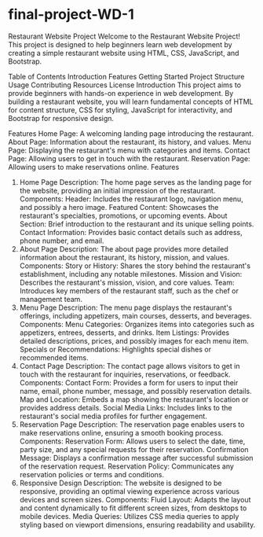 # final-project-WD-1
Restaurant Website Project
Welcome to the Restaurant Website Project! This project is designed to help beginners learn web development by creating a simple restaurant website using HTML, CSS, JavaScript, and Bootstrap.

Table of Contents
Introduction
Features
Getting Started
Project Structure
Usage
Contributing
Resources
License
Introduction
This project aims to provide beginners with hands-on experience in web development. By building a restaurant website, you will learn fundamental concepts of HTML for content structure, CSS for styling, JavaScript for interactivity, and Bootstrap for responsive design.

Features
Home Page: A welcoming landing page introducing the restaurant.
About Page: Information about the restaurant, its history, and values.
Menu Page: Displaying the restaurant's menu with categories and items.
Contact Page: Allowing users to get in touch with the restaurant.
Reservation Page: Allowing users to make reservations online.
Features
1. Home Page
Description: The home page serves as the landing page for the website, providing an initial impression of the restaurant.
Components:
Header: Includes the restaurant logo, navigation menu, and possibly a hero image.
Featured Content: Showcases the restaurant's specialties, promotions, or upcoming events.
About Section: Brief introduction to the restaurant and its unique selling points.
Contact Information: Provides basic contact details such as address, phone number, and email.
2. About Page
Description: The about page provides more detailed information about the restaurant, its history, mission, and values.
Components:
Story or History: Shares the story behind the restaurant's establishment, including any notable milestones.
Mission and Vision: Describes the restaurant's mission, vision, and core values.
Team: Introduces key members of the restaurant staff, such as the chef or management team.
3. Menu Page
Description: The menu page displays the restaurant's offerings, including appetizers, main courses, desserts, and beverages.
Components:
Menu Categories: Organizes items into categories such as appetizers, entrees, desserts, and drinks.
Item Listings: Provides detailed descriptions, prices, and possibly images for each menu item.
Specials or Recommendations: Highlights special dishes or recommended items.
4. Contact Page
Description: The contact page allows visitors to get in touch with the restaurant for inquiries, reservations, or feedback.
Components:
Contact Form: Provides a form for users to input their name, email, phone number, message, and possibly reservation details.
Map and Location: Embeds a map showing the restaurant's location or provides address details.
Social Media Links: Includes links to the restaurant's social media profiles for further engagement.
5. Reservation Page
Description: The reservation page enables users to make reservations online, ensuring a smooth booking process.
Components:
Reservation Form: Allows users to select the date, time, party size, and any special requests for their reservation.
Confirmation Message: Displays a confirmation message after successful submission of the reservation request.
Reservation Policy: Communicates any reservation policies or terms and conditions.
6. Responsive Design
Description: The website is designed to be responsive, providing an optimal viewing experience across various devices and screen sizes.
Components:
Fluid Layout: Adapts the layout and content dynamically to fit different screen sizes, from desktops to mobile devices.
Media Queries: Utilizes CSS media queries to apply styling based on viewport dimensions, ensuring readability and usability.
